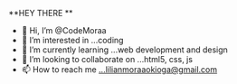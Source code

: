 **HEY THERE **


- 👋 Hi, I’m @CodeMoraa
- 👀 I’m interested in ...coding
- 🌱 I’m currently learning ...web development and design
- 💞️ I’m looking to collaborate on ...html5, css, js
- 📫 How to reach me ...lilianmoraaokioga@gmail.com


